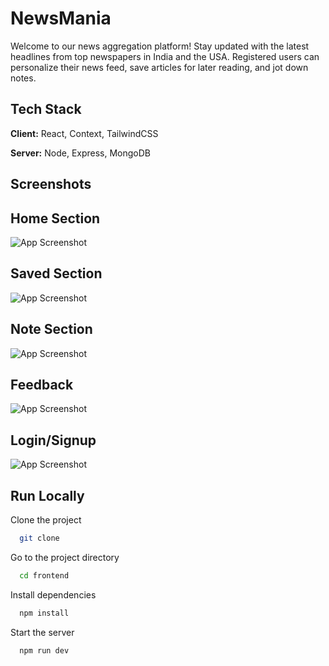 
# NewsMania

Welcome to our news aggregation platform! Stay updated with the latest headlines from top newspapers in India and the USA. Registered users can personalize their news feed, save articles for later reading, and jot down notes. 


## Tech Stack

**Client:** React, Context, TailwindCSS

**Server:** Node, Express, MongoDB


## Screenshots

## Home Section
![App Screenshot](https://res.cloudinary.com/ddavdy2aa/image/upload/v1719375462/Newsmania/qafdk3cspsury8xq0rls.png)

## Saved Section
![App Screenshot](https://res.cloudinary.com/ddavdy2aa/image/upload/v1719375463/Newsmania/rycf0sxun7lidj3krdli.png)

## Note Section
![App Screenshot](https://res.cloudinary.com/ddavdy2aa/image/upload/v1719375460/Newsmania/hirvxsfj9tfvejpzcitm.png)

## Feedback
![App Screenshot](https://res.cloudinary.com/ddavdy2aa/image/upload/v1719375460/Newsmania/ellza4a2pimqkf3m31hj.png)

## Login/Signup
![App Screenshot](https://res.cloudinary.com/ddavdy2aa/image/upload/v1719375460/Newsmania/yvokm3n08o7viuu17poy.png)




## Run Locally

Clone the project

```bash
  git clone 
```

Go to the project directory

```bash
  cd frontend
```

Install dependencies

```bash
  npm install
```

Start the server

```bash
  npm run dev
```

